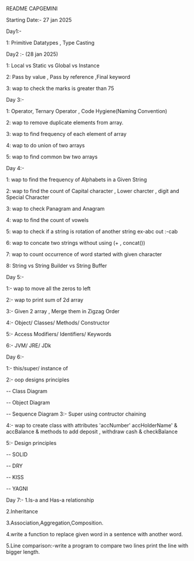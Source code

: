 README
CAPGEMINI

Starting Date:- 27 jan 2025

Day1:-

1: Primitive Datatypes , Type Casting

Day2 :- (28 jan 2025)

1: Local vs Static vs Global vs Instance

2: Pass by value , Pass by reference ,Final keyword

3: wap to check the marks is greater than 75

Day 3:-

1: Operator, Ternary Operator , Code Hygiene(Naming Convention)

2: wap to remove duplicate elements from array.

3: wap to find frequency of each element of array

4: wap to do union of two arrays

5: wap to find common bw two arrays

Day 4:-

1: wap to find the frequency of Alphabets in a Given String

2: wap to find the count of Capital character , Lower charcter , digit and Special Character

3: wap to check Panagram and Anagram

4: wap to find the count of vowels

5: wap to check if a string is rotation of another string ex-abc out :-cab

6: wap to concate two strings without using (+ , concat())

7: wap to count occurrence of word started with given character

8: String vs String Builder vs String Buffer

Day 5:-

1:- wap to move all the zeros to left

2:- wap to print sum of 2d array

3:- Given 2 array , Merge them in Zigzag Order

4:- Object/ Classes/ Methods/ Constructor

5:- Access Modifiers/ Identifiers/ Keywords

6:- JVM/ JRE/ JDk

Day 6:-

1:- this/super/ instance of

2:- oop designs principles

-- Class Diagram

-- Object Diagram

-- Sequence Diagram
3:- Super using contructor chaining

4:- wap to create class with attributes 'accNumber' accHolderName' & accBalance & methods to add deposit , withdraw cash & checkBalance

5:- Design principles

-- SOLID

-- DRY

-- KISS

-- YAGNI

Day 7:-
1.Is-a and Has-a relationship

2.Inheritance

3.Association,Aggregation,Composition.

4.write a function to replace given word in a sentence with another word.

5.Line comparison:-write a program to compare two lines print the line with bigger length.
